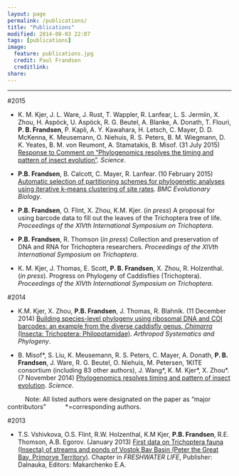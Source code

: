 ```yaml
---
layout: page
permalink: /publications/
title: "Publications"
modified: 2014-08-03 22:07
tags: [publications]
image:
  feature: publications.jpg
  credit: Paul Frandsen
  creditlink: 
share: 
---
```


-----

#2015

* K. M. Kjer, J. L. Ware, J. Rust, T. Wappler, R. Lanfear, L. S. Jermiin, X. Zhou, H. Aspöck, U. Aspöck, R. G. Beutel, A. Blanke, A. Donath, T. Flouri, **P. B. Frandsen**, P. Kapli, A. Y. Kawahara, H. Letsch, C. Mayer, D. D. McKenna, K. Meusemann, O. Niehuis, R. S. Peters, B. M. Wiegmann, D. K. Yeates, B. M. von Reumont, A. Stamatakis, B. Misof. (31 July 2015) [Response to Comment on “Phylogenomics resolves the timing and pattern of insect evolution”](http://www.sciencemag.org/content/349/6247/487.3.full). *Science*.

* **P.B. Frandsen**, B. Calcott, C. Mayer, R. Lanfear. (10 February 2015) [Automatic selection of partitioning schemes for phylogenetic analyses using iterative k-means clustering of site rates](http://www.biomedcentral.com/1471-2148/15/13). *BMC Evolutionary Biology*.

* **P.B. Frandsen**, O. Flint, X. Zhou, K.M. Kjer. (*in press*) A proposal for using barcode data to fill out the leaves of the Trichoptera tree of life. *Proceedings of the XIVth International Symposium on Trichoptera*.

* **P.B. Frandsen**, R. Thomson (*in press*) Collection and preservation of DNA and RNA for Trichoptera researchers. *Proceedings of the XIVth International Symposium on Trichoptera*.

* K. M. Kjer, J. Thomas, E. Scott, **P. B. Frandsen**, X. Zhou, R. Holzenthal. (*in press*). Progress on Phylogeny of Caddisflies (Trichoptera). *Proceedings of the XIVth International Symposium on Trichoptera*.


#2014

* K.M. Kjer, X. Zhou, **P.B. Frandsen**, J. Thomas, R. Blahnik. (11 December 2014) [Building species-level phylogeny using ribosomal DNA and COI barcodes: an example from the diverse caddisfly genus, *Chimarra* (Insecta: Trichoptera: Philopotamidae)](http://www.senckenberg.de/files/content/forschung/publikationen/arthropodsystematics/asp_72_3/07_asp_72_3_kjer_et_al_345-354.pdf). *Arthropod Systematics and Phylogeny*.

* B. Misof\*, S. Liu, K. Meusemann, R. S. Peters, C. Mayer, A. Donath, **P. B. Frandsen**, J. Ware, R. G. Beutel, O. Niehuis, M. Petersen, 1KITE consortium (including 83 other authors), J. Wang\*, K. M. Kjer\*, X. Zhou\*. (7 November 2014) <a href="http://www.sciencemag.org/content/346/6210/763.short">Phylogenomics resolves timing and pattern of insect evolution</a>. *Science*.

&nbsp;&nbsp;&nbsp;&nbsp;&nbsp;&nbsp;&nbsp;&nbsp;&nbsp;&nbsp;Note: All listed authors were designated on the paper as “major contributors”
&nbsp;&nbsp;&nbsp;&nbsp;&nbsp;&nbsp;&nbsp;&nbsp;&nbsp;&nbsp;\*=corresponding authors.

#2013

* T.S. Vshivkova, O.S. Flint, R.W. Holzenthal, K.M Kjer, **P.B. Frandsen**, R.E. Thomson, A.B. Egorov. (January 2013) [First data on Trichoptera fauna (Insecta) of streams and ponds of Vostok
Bay Basin (Peter the Great Bay, Primorye Territory)](http://www.biosoil.ru/files/00011878.pdf). Chapter in *FRESHWATER LIFE*, Publisher: Dalnauka, Editors: Makarchenko E.A.
